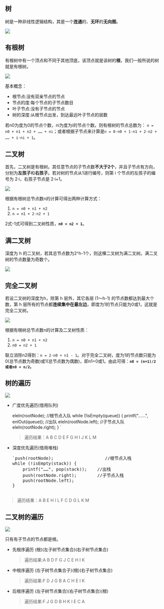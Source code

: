 ## 树

树是一种非线性逻辑结构，其是一个**连通**的、**无环**的**无向图**。

![](./pic/20180309190002.png)

## 有根树

有根树中有一个顶点和不同于其他顶底，该顶点就是该树的**根**，我们一般所说的树就是有根树。

![](./pic/20180309190857.png)

基本概念：

*   根节点:没有双亲节点的节点
*   节点的度:每个节点的子节点数目
*   叶子节点:没有子节点的节点
*   树的深度:从根节点出发，到达最远叶子节点的层数

若n0为度为0的节点个数，ni为度为i的节点个数。则有根树的节点总数为：
`n = n0 + n1 + n2 + …… + ni`；或者根据子节点来计算是`n = 0·n0 + 1·n1 + 2·n2 + …… + i·ni + 1`。

## 二叉树

首先，二叉树是有根树。其任意节点的子节点数**不大于2个**，并且子节点有方向，分别为**左孩子**和**右孩子**。若对树的节点从1进行编号，则第 i 个节点的左孩子的编号为 2·i，右孩子节点是 2·i+1。

![](./pic/20180309194109.png)

根据有根树总节点数n的计算可得出两种计算方式：

1.  `n = n0 + n1 + n2`
2.  `n = n1 + 2·n2 + 1`

2式-1式可得到二叉树性质，**`n0 = n2 + 1`**。

## 满二叉树

深度为 h 的二叉树，若其总节点数为2^h-1个，则这棵二叉树为满二叉树。满二叉树的节点数量为奇数个。

![](./pic/20180309184510.png)

## 完全二叉树

若设二叉树的深度为h，除第 h 层外，其它各层 (1～h-1) 的节点数都达到最大个数，第 h 层所有的节点都**连续集中在最左边**，即度为1的节点只能为0或1，这就是完全二叉树。

![](./pic/20180309184510.png)

根据有根树总节点数n的计算及二叉树性质：

1.  `n = n0 + n1 + n2`
2.  `n0 = n2 + 1`

联立消除n2得到：`n = 2·n0 + n1 - 1`。对于完全二叉树，度为1的节点数只能为0(总节点数为奇数)或1(总节点数为偶数)，即n1=0或1。由此可得：**`n0 = (n+1)/2或者n0 = n/2。`**

## 树的遍历

![](./pic/20180310193952.png)

*   广度优先遍历(借用队列)

    <span class="hljs-attribute">eleIn</span>(rootNode);                    <span class="hljs-comment">//根节点入队</span>
    <span class="hljs-tag">while</span> (!<span class="hljs-function">isEmpty</span>(queue)) {
        <span class="hljs-attribute">printf</span>(<span class="hljs-string">"……"</span>, <span class="hljs-function">enlOut</span>(queue));    <span class="hljs-comment">//出队</span>
        <span class="hljs-attribute">eleIn</span>(rootNode.left);            <span class="hljs-comment">//子节点入队</span>
        <span class="hljs-attribute">eleIn</span>(rootNode.right);
    }
    `</pre>
    > 遍历结果：A B C D E F G H I J K L M

*   深度优先遍历(借用堆栈)
    <pre>`<span class="hljs-attribute">push</span>(rootNode);                    <span class="hljs-comment">//根节点入栈</span>
    <span class="hljs-tag">while</span> (!<span class="hljs-function">isEmpty</span>(stack)) {
        <span class="hljs-attribute">printf</span>(<span class="hljs-string">"……"</span>, <span class="hljs-function">pop</span>(stack));    <span class="hljs-comment">//出栈</span>
        <span class="hljs-attribute">push</span>(rootNode.right);        <span class="hljs-comment">//子节点入栈</span>
        <span class="hljs-attribute">push</span>(rootNode.left);
    }

> 遍历结果：A B E H I L F C D G L K M

## 二叉树的遍历

![](./PIC/20180309184510.png)

只有有子节点的节点都是根。

*   先根序遍历
(根)(左子树节点集合)(右子树节点集合)

    > 遍历结果:A B D F G J C E H I K

*   中根序遍历
(左子树节点集合子)(根)(右子树节点集合)

    > 遍历结果:F D J G B A C H E I K

*   后根序遍历
(左子树节点集合)(右子树节点集合)(根)

    > 遍历结果:F J G D B H K I E C A